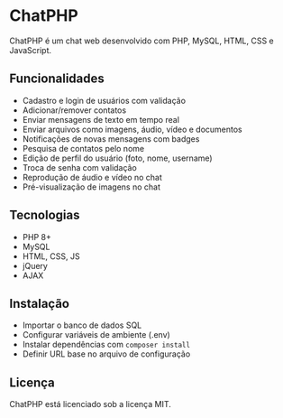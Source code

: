 # ChatPHP

ChatPHP é um chat web desenvolvido com PHP, MySQL, HTML, CSS e JavaScript.

## Funcionalidades

- Cadastro e login de usuários com validação 
- Adicionar/remover contatos
- Enviar mensagens de texto em tempo real 
- Enviar arquivos como imagens, áudio, vídeo e documentos
- Notificações de novas mensagens com badges
- Pesquisa de contatos pelo nome
- Edição de perfil do usuário (foto, nome, username) 
- Troca de senha com validação
- Reprodução de áudio e vídeo no chat
- Pré-visualização de imagens no chat

## Tecnologias

- PHP 8+
- MySQL
- HTML, CSS, JS
- jQuery
- AJAX

## Instalação

- Importar o banco de dados SQL
- Configurar variáveis de ambiente (.env)
- Instalar dependências com `composer install`
- Definir URL base no arquivo de configuração

## Licença

ChatPHP está licenciado sob a licença MIT.
